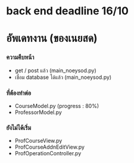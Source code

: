# back end deadline 16/10
# อัพเดทงาน (ของเนยสด)
### ความคืบหน้า
- get / post แล้ว (main_noeysod.py)
- เชื่อม database ได้แล้ว (main_noeysod.py)

### ที่ต้องทำต่อ
- CourseModel.py (progress : 80%)
- ProfessorModel.py

### ยังไม่ได้เริ่ม
- ProfCourseView.py
- ProfCourseAddnEditView.py
- ProfOperationController.py
